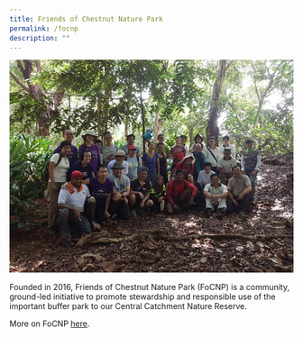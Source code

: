 ```yaml
---
title: Friends of Chestnut Nature Park
permalink: /focnp
description: ""
---
```

![Alt text for image on Isomer site](/images/Friends%20of%20CNP.jpg)

Founded in 2016, Friends of Chestnut Nature Park (FoCNP) is a community, ground-led initiative to promote stewardship and responsible use of the important buffer park to our Central Catchment Nature Reserve.

More on FoCNP [here](https://www.facebook.com/friendsofchestnut/).